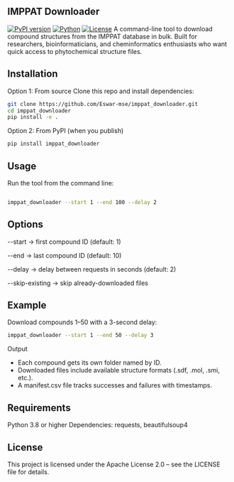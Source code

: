 ## IMPPAT Downloader
[![PyPI version](https://img.shields.io/pypi/v/imppat_downloader)](https://pypi.org/project/imppat_downloader/downloader/)
[![Python](https://img.shields.io/pypi/pyversions/imppat_downloader)](https://pypi.org/project/imppat_downloader/downloader/)
[![License](https://img.shields.io/github/license/yourusername/imppat_downloader)](LICENSE)
A command-line tool to download compound structures from the IMPPAT database in bulk.
Built for researchers, bioinformaticians, and cheminformatics enthusiasts who want quick access to phytochemical structure files.

## Installation
Option 1: From source
Clone this repo and install dependencies:
```bash
git clone https://github.com/Eswar-mse/imppat_downloader.git
cd imppat_downloader
pip install -e .
```
Option 2: From PyPI (when you publish)

```bash
pip install imppat_downloader
```

## Usage
Run the tool from the command line:

```bash

imppat_downloader --start 1 --end 100 --delay 2

```

## Options

--start → first compound ID (default: 1)

--end → last compound ID (default: 10)

--delay → delay between requests in seconds (default: 2)

--skip-existing → skip already-downloaded files


## Example
Download compounds 1–50 with a 3-second delay:

```bash
imppat_downloader --start 1 --end 50 --delay 3
```
Output
- Each compound gets its own folder named by ID.
- Downloaded files include available structure formats (.sdf, .mol, .smi, etc.).
- A manifest.csv file tracks successes and failures with timestamps.


## Requirements
Python 3.8 or higher
Dependencies: requests, beautifulsoup4

## License
This project is licensed under the Apache License 2.0 – see the LICENSE file for details.

